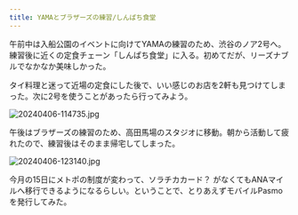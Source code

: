 ```yaml
---
title: YAMAとブラザーズの練習/しんぱち食堂
---
```


午前中は入船公園のイベントに向けてYAMAの練習のため、渋谷のノア2号へ。練習後に近くの定食チェーン「しんぱち食堂」に入る。初めてだが、リーズナブルでなかなか美味しかった。

タイ料理と迷って近場の定食にした後で、いい感じのお店を2軒も見つけてしまった。次に2号を使うことがあったら行ってみよう。

![20240406-114735.jpg](https://ceshmina-photos.s3.ap-northeast-1.amazonaws.com/medium/202404/20240406-114735.jpg)

午後はブラザーズの練習のため、高田馬場のスタジオに移動。朝から活動して疲れたので、練習後はそのまま帰宅してしまった。

![20240406-123140.jpg](https://ceshmina-photos.s3.ap-northeast-1.amazonaws.com/medium/202404/20240406-123140.jpg)

今月の15日にメトポの制度が変わって、ソラチカカード？ がなくてもANAマイルへ移行できるようになるらしい。ということで、とりあえずモバイルPasmoを発行してみた。
